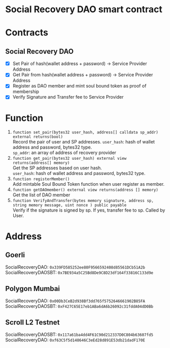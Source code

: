 # Social Recovery DAO smart contract

# Contracts
## Social Recovery DAO
- [x] Set Pair of hash(wallet address + password) -> Service Provider Address    
- [x] Get Pair from hash(wallet address + password) -> Service Provider Address     
- [x] Register as DAO member and mint soul bound token as proof of membership    
- [x] Verify Signature and Transfer fee to Service Provider

# Function
1. `function set_pair(bytes32 user_hash, address[] calldata sp_addr) external returns(bool)`    
Record the pair of user and SP addresses.
`user_hash`: hash of wallet address and password, bytes32 type.    
`sp_addr`: an array of address of recovery provider    
2. `function get_pair(bytes32 user_hash) external view returns(address[] memory)`     
Get the SP addresses based on user hash.    
`user_hash`: hash of wallet address and password, bytes32 type.    
3. `function registerMember()`    
Add mintable Soul Bound Token function when user register as member.    
4. `function getDAOmember() external view returns(address [] memory)`    
Get the list of DAO member    
5. `function VerifyAndTransfer(bytes memory signature, address sp, string memory message, uint nonce ) public payable`   
Verify if the signature is signed by sp. If yes, transfer fee to sp. Called by User.


# Address
## Goerli
SocialRecoveryDAO: `0x339FD585252ee80F9566592408d85561DCb51A2b`            SocialRecoveryDAOSBT: `0x7BE934a5C25Bd8De9C8D23df164f33816C133d9e`

## Polygon Mumbai
SocialRecoveryDAO: `0x00Db3CeB2d938Bf3dd765f5752646661902B85FA`      
SocialRecoveryDAOSBT: `0xF427C65E17eb1ABa6dA6b26092c31fddA04dD0Bb`

## Scroll L2 Testnet    
SocialRecoveryDAOSBT: `0x117a61ba4dd4F61C90d212337D0C804b63607fd5`     
SocialRecoveryDAO: `0xf63C5f5d148646C3eEd28d891E53db21dadF170E`